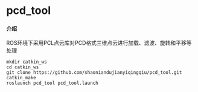 # pcd_tool

#### 介绍
ROS环境下采用PCL点云库对PCD格式三维点云进行加载、滤波、旋转和平移等处理

```
mkdir catkin_ws
cd catkin_ws
git clone https://github.com/shaoniandujianyiqingqiu/pcd_tool.git
catkin_make
roslaunch pcd_tool pcd_tool.launch
```
